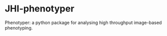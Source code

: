 # JHI-phenotyper
Phenotyper: a python package for analysing high throughput image-based phenotyping.
